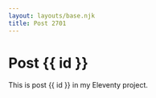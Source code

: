 ```yaml
---
layout: layouts/base.njk
title: Post 2701
---
```


# Post {{ id }}

This is post {{ id }} in my Eleventy project.
